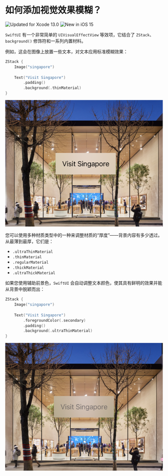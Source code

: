 如何添加视觉效果模糊？
===

![Updated for Xcode 13.0](https://img.shields.io/static/v1?label=&message=Updated%20for%20Xcode%2013.0&color=blue&logo=Xcode&logoColor=white)
![New in iOS 15](https://img.shields.io/static/v1?label=&message=New%20in%20iOS%2015&color=lightgrey&logo=apple)

`SwiftUI` 有一个非常简单的 `UIVisualEffectView` 等效项，它结合了 `ZStack`、`background()` 修饰符和一系列内置材料。

例如，这会在图像上放置一些文本，对文本应用标准模糊效果：

```swift
ZStack {
    Image("singapore")

    Text("Visit Singapore")
        .padding()
        .background(.thinMaterial)
}
```

![](./imgs/001.png)<!--rehype:style=max-width:320px-->

您可以使用多种材质类型中的一种来调整材质的“厚度”——背景内容有多少透过。 从最薄到最厚，它们是：

- `.ultraThinMaterial`
- `.thinMaterial`
- `.regularMaterial`
- `.thickMaterial`
- `.ultraThickMaterial`

如果您使用辅助前景色，`SwiftUI` 会自动调整文本颜色，使其具有鲜明的效果并能从背景中脱颖而出：

```swift
ZStack {
    Image("singapore")

    Text("Visit Singapore")
        .foregroundColor(.secondary)
        .padding()
        .background(.ultraThinMaterial)
}
```

![](./imgs/002.png)<!--rehype:style=max-width:320px-->